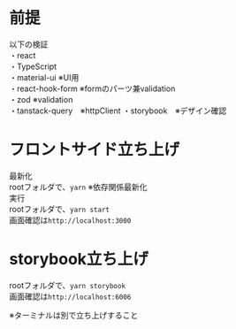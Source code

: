 # 前提
以下の検証  
・react  
・TypeScript  
・material-ui ※UI用  
・react-hook-form ※formのパーツ兼validation  
・zod ※validation  
・tanstack-query　※httpClient
・storybook　※デザイン確認

# フロントサイド立ち上げ
最新化  
rootフォルダで、`yarn` ※依存関係最新化    
実行  
rootフォルダで、`yarn start`  
画面確認は`http://localhost:3000`  

# storybook立ち上げ
rootフォルダで、`yarn storybook`  
画面確認は`http://localhost:6006`  

※ターミナルは別で立ち上げすること  
